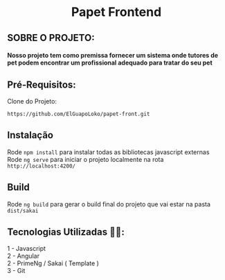 # <h1 align="center"> **Papet Frontend** </h1>

## SOBRE O PROJETO:
#### Nosso projeto tem como premissa fornecer um sistema onde tutores de pet podem encontrar um profissional adequado para tratar do seu pet 
## Pré-Requisitos:
Clone do Projeto:
```
https://github.com/ElGuapoLoko/papet-front.git
```

## Instalação
Rode `npm install` para instalar todas as bibliotecas javascript externas \
Rode `ng serve` para iniciar o projeto localmente na rota `http://localhost:4200/`

## Build
Rode `ng build` para gerar o build final do projeto que vai estar na pasta `dist/sakai`

## Tecnologias Utilizadas 👨‍💻:
1 - Javascript \
2 - Angular \
2 - PrimeNg / Sakai ( Template ) \
3 - Git
